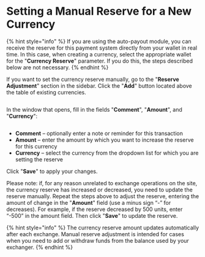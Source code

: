 # Setting a Manual Reserve for a New Currency

{% hint style="info" %}
If you are using the auto-payout module, you can receive the reserve for this payment system directly from your wallet in real time. In this case, when creating a currency, select the appropriate wallet for the "**Currency Reserve**" parameter. If you do this, the steps described below are not necessary.
{% endhint %}

If you want to set the currency reserve manually, go to the "**Reserve Adjustment**" section in the sidebar. Click the "**Add**" button located above the table of existing currencies.

<figure><img src="../../../.gitbook/assets/image (1027).png" alt=""><figcaption></figcaption></figure>

In the window that opens, fill in the fields "**Comment**", "**Amount**", and "**Currency**":

<figure><img src="../../../.gitbook/assets/image (1010).png" alt=""><figcaption></figcaption></figure>

* **Comment** – optionally enter a note or reminder for this transaction  
* **Amount** – enter the amount by which you want to increase the reserve for this currency  
* **Currency** – select the currency from the dropdown list for which you are setting the reserve  

Click "**Save**" to apply your changes.

Please note: if, for any reason unrelated to exchange operations on the site, the currency reserve has increased or decreased, you need to update the reserve manually. Repeat the steps above to adjust the reserve, entering the amount of change in the "**Amount**" field (use a minus sign “-” for decreases). For example, if the reserve decreased by 500 units, enter “-500” in the amount field. Then click "**Save**" to update the reserve.

{% hint style="info" %}
The currency reserve amount updates automatically after each exchange. Manual reserve adjustment is intended for cases when you need to add or withdraw funds from the balance used by your exchanger.
{% endhint %}
